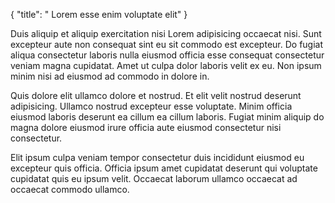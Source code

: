 {
  "title": " Lorem esse enim voluptate elit"
}

Duis aliquip et aliquip exercitation nisi Lorem adipisicing occaecat nisi. Sunt excepteur aute non consequat sint eu sit commodo est excepteur. Do fugiat aliqua consectetur laboris nulla eiusmod officia esse consequat consectetur veniam magna cupidatat. Amet ut culpa dolor laboris velit ex eu. Non ipsum minim nisi ad eiusmod ad commodo in dolore in.

Quis dolore elit ullamco dolore et nostrud. Et elit velit nostrud deserunt adipisicing. Ullamco nostrud excepteur esse voluptate. Minim officia eiusmod laboris deserunt ea cillum ea cillum laboris. Fugiat minim aliquip do magna dolore eiusmod irure officia aute eiusmod consectetur nisi consectetur.

Elit ipsum culpa veniam tempor consectetur duis incididunt eiusmod eu excepteur quis officia. Officia ipsum amet cupidatat deserunt qui voluptate cupidatat quis eu ipsum velit. Occaecat laborum ullamco occaecat ad occaecat commodo ullamco.